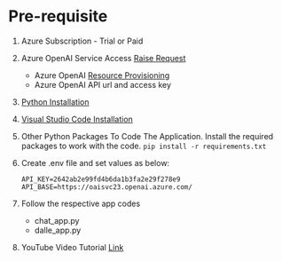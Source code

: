 # Pre-requisite

1. Azure Subscription - Trial or Paid
2. Azure OpenAI Service Access [Raise Request](https://youtu.be/P-jZJBbW6VU)
	+ Azure OpenAI [Resource Provisioning](https://youtu.be/X83almIY_OQ)
	+ Azure OpenAI API url and access key
3. [Python Installation](https://www.python.org/downloads/) 
4. [Visual Studio Code Installation](https://code.visualstudio.com/download)
5. Other Python Packages To Code The Application. Install the required packages to work with the code.
    `pip install -r requirements.txt`

6. Create .env file and set values as below:
	```
	API_KEY=2642ab2e99fd4b6da1b3fa2e29f278e9
	API_BASE=https://oaisvc23.openai.azure.com/
	```
7. Follow the respective app codes
	+ chat_app.py
	+ dalle_app.py

8. YouTube Video Tutorial [Link](https://github.com/LearnWithNewton/AzureOpenAI-StreamlitWebApp.git)
